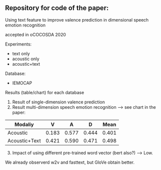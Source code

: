 ## Repository for code of the paper:

Using text feature to improve valence prediction 
in dimensional speech emotion recognition

accepted in oCOCOSDA 2020

Experiments:
- text only
- acoustic only
- acoustic+text

Database:  
- IEMOCAP

Results (table/chart) for each database
1. Result of single-dimension valence prediction
2. Result multi-dimension speech emotion recognition --> see chart in the paper:   

| Modaliy    | V | A | D | Mean |    
| -----------|---|---|---|------|  
| Acoustic   |0.183|0.577|0.444 | 0.401 |   
| Acoustic+Text  |0.421 | 0.590 | 0.471 | 0.498 |  

3. Impact of using different pre-trained word vector (bert also?) --> Low.

We already observerd w2v and fasttext, but GloVe obtain better.
